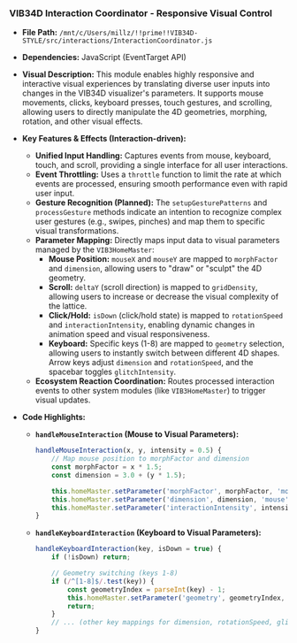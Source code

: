 
### VIB34D Interaction Coordinator - Responsive Visual Control

*   **File Path:** `/mnt/c/Users/millz/!!prime!!VIB34D-STYLE/src/interactions/InteractionCoordinator.js`
*   **Dependencies:** JavaScript (EventTarget API)
*   **Visual Description:** This module enables highly responsive and interactive visual experiences by translating diverse user inputs into changes in the VIB34D visualizer's parameters. It supports mouse movements, clicks, keyboard presses, touch gestures, and scrolling, allowing users to directly manipulate the 4D geometries, morphing, rotation, and other visual effects.
*   **Key Features & Effects (Interaction-driven):**

    *   **Unified Input Handling:** Captures events from mouse, keyboard, touch, and scroll, providing a single interface for all user interactions.
    *   **Event Throttling:** Uses a `throttle` function to limit the rate at which events are processed, ensuring smooth performance even with rapid user input.
    *   **Gesture Recognition (Planned):** The `setupGesturePatterns` and `processGesture` methods indicate an intention to recognize complex user gestures (e.g., swipes, pinches) and map them to specific visual transformations.
    *   **Parameter Mapping:** Directly maps input data to visual parameters managed by the `VIB3HomeMaster`:
        *   **Mouse Position:** `mouseX` and `mouseY` are mapped to `morphFactor` and `dimension`, allowing users to "draw" or "sculpt" the 4D geometry.
        *   **Scroll:** `deltaY` (scroll direction) is mapped to `gridDensity`, allowing users to increase or decrease the visual complexity of the lattice.
        *   **Click/Hold:** `isDown` (click/hold state) is mapped to `rotationSpeed` and `interactionIntensity`, enabling dynamic changes in animation speed and visual responsiveness.
        *   **Keyboard:** Specific keys (1-8) are mapped to `geometry` selection, allowing users to instantly switch between different 4D shapes. Arrow keys adjust `dimension` and `rotationSpeed`, and the spacebar toggles `glitchIntensity`.
    *   **Ecosystem Reaction Coordination:** Routes processed interaction events to other system modules (like `VIB3HomeMaster`) to trigger visual updates.
*   **Code Highlights:**

    *   **`handleMouseInteraction` (Mouse to Visual Parameters):**
        ```javascript
        handleMouseInteraction(x, y, intensity = 0.5) {
            // Map mouse position to morphFactor and dimension
            const morphFactor = x * 1.5;
            const dimension = 3.0 + (y * 1.5);

            this.homeMaster.setParameter('morphFactor', morphFactor, 'mouse');
            this.homeMaster.setParameter('dimension', dimension, 'mouse');
            this.homeMaster.setParameter('interactionIntensity', intensity, 'mouse');
        }
        ```

    *   **`handleKeyboardInteraction` (Keyboard to Visual Parameters):**
        ```javascript
        handleKeyboardInteraction(key, isDown = true) {
            if (!isDown) return;

            // Geometry switching (keys 1-8)
            if (/^[1-8]$/.test(key)) {
                const geometryIndex = parseInt(key) - 1;
                this.homeMaster.setParameter('geometry', geometryIndex, 'keyboard');
                return;
            }
            // ... (other key mappings for dimension, rotationSpeed, glitchIntensity) ...
        }
        ```
